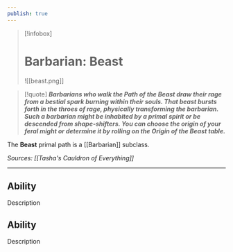 ```yaml
---
publish: true
---
```

> [!infobox]
> # Barbarian: Beast
> ![[beast.png]]

> [!quote]
> **_Barbarians who walk the Path of the Beast draw their rage from a bestial spark burning within their souls. That beast bursts forth in the throes of rage, physically transforming the barbarian. Such a barbarian might be inhabited by a primal spirit or be descended from shape-shifters. You can choose the origin of your feral might or determine it by rolling on the Origin of the Beast table._**

The **Beast** primal path is a [[Barbarian]] subclass.

*Sources: [[Tasha's Cauldron of Everything]]*
***
## Ability
Description
## Ability
Description